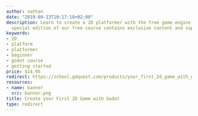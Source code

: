 ```yaml
---
author: nathan
date: "2019-09-13T10:17:18+02:00"
description: Learn to create a 2D platformer with the free game engine Godot. This
  special edition of our free course contains exclusive content and supports our work.
keywords:
- 2D
- platform
- platformer
- beginner
- godot course
- getting started
price: $14.95
redirect: https://school.gdquest.com/products/your_first_2d_game_with_godot_3
resources:
- name: banner
  src: banner.png
title: Create your First 2D Game with Godot
type: redirect
---
```


